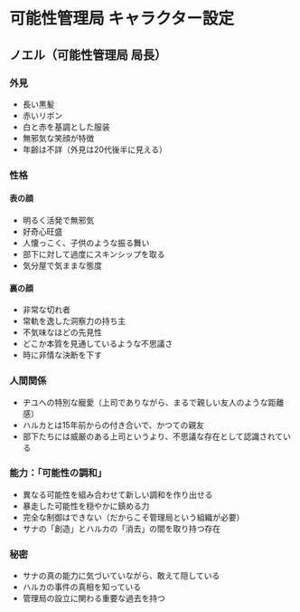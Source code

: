 # 可能性管理局 キャラクター設定

## ノエル（可能性管理局 局長）

### 外見
- 長い黒髪
- 赤いリボン
- 白と赤を基調とした服装
- 無邪気な笑顔が特徴
- 年齢は不詳（外見は20代後半に見える）

### 性格
#### 表の顔
- 明るく活発で無邪気
- 好奇心旺盛
- 人懐っこく、子供のような振る舞い
- 部下に対して過度にスキンシップを取る
- 気分屋で気ままな態度

#### 裏の顔
- 非常な切れ者
- 常軌を逸した洞察力の持ち主
- 不気味なほどの先見性
- どこか本質を見通しているような不思議さ
- 時に非情な決断を下す

### 人間関係
- ヂユへの特別な寵愛（上司でありながら、まるで親しい友人のような距離感）
- ハルカとは15年前からの付き合いで、かつての親友
- 部下たちには威厳のある上司というより、不思議な存在として認識されている

### 能力：「可能性の調和」
- 異なる可能性を組み合わせて新しい調和を作り出せる
- 暴走した可能性を穏やかに鎮める力
- 完全な制御はできない（だからこそ管理局という組織が必要）
- サナの「創造」とハルカの「消去」の間を取り持つ存在

### 秘密
- サナの真の能力に気づいていながら、敢えて隠している
- ハルカの事件の真相を知っている
- 管理局の設立に関わる重要な過去を持つ